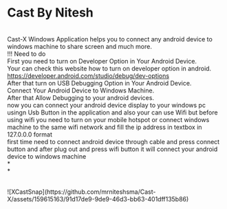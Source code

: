 # Cast By Nitesh
<br>Cast-X Windows Application helps you to connect any android device to windows machine to share screen and much more.
<br>!!! Need to do 
<br>First you need to turn on Developer Option in Your Android Device.
<br>Your can check this website how to turn on developer option in android. 
<br>https://developer.android.com/studio/debug/dev-options
<br>After that turn on USB Debugging Option in Your Android Device.
<br>Connect Your Android Device to Windows Machine.
<br>After that Allow Debugging to your android devices.
<br>now you can connect your android device display to your windows pc usingn Usb Button in the application
and also your can use Wifi but before using wifi you need to turn on your mobile hotspot or connect 
windows machine to the same wifi network and fill the ip address in textbox in 127.0.0.0 format 
<br>first time need to connect android device through cable and press connect button and after plug out 
and press wifi button it will connect your android device to windows machine
<br>*
<br>*

<br>
![XCastSnap](https://github.com/mrniteshsma/Cast-X/assets/159615163/91d17de9-9de9-46d3-bb63-401dff135b86)
